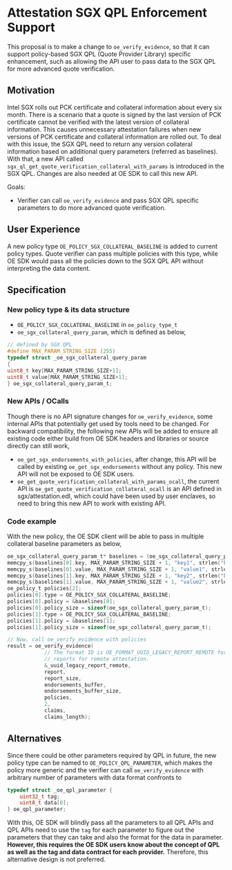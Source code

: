 Attestation SGX QPL Enforcement Support
====

This proposal is to make a change to `oe_verify_evidence`, so that it can support policy-based SGX QPL (Quote Provider Library) specific enhancement, such as allowing the API user to pass data to the SGX QPL for more advanced quote verification.

Motivation
----

Intel SGX rolls out PCK certificate and collateral information about every six month. There is a scenario that a quote is signed by the last version of PCK certificate cannot be verified with the latest version of collateral information. This causes unnecessary attestation failures when new versions of PCK certificate and collateral information are rolled out. To deal with this issue, the SGX QPL need to return any version collateral information based on additional query parameters (referred as baselines). With that, a new API called `sgx_ql_get_quote_verification_collateral_with_params` is introduced in the SGX QPL. Changes are also needed at OE SDK to call this new API.

Goals:
 - Verifier can call `oe_verify_evidence` and pass SGX QPL specific parameters to do more advanced quote verification.

User Experience
----

A new policy type `OE_POLICY_SGX_COLLATERAL_BASELINE` is added to current policy types. Quote verifier can pass multiple policies with this type, while OE SDK would pass all the policies down to the SGX QPL API without interpreting the data content.

Specification
----

### New policy type & its data structure

- `OE_POLICY_SGX_COLLATERAL_BASELINE` in `oe_policy_type_t`
- `oe_sgx_collateral_query_param`, which is defined as below,
```C
// defined by SGX QPL
#define MAX_PARAM_STRING_SIZE (255)
typedef struct _oe_sgx_collateral_query_param
{
uint8_t key[MAX_PARAM_STRING_SIZE+1];
uint8_t value[MAX_PARAM_STRING_SIZE+1];
} oe_sgx_collateral_query_param_t;
```

### New APIs / OCalls

Though there is no API signature changes for `oe_verify_evidence`, some internal APIs that potentially get used by tools need to be changed. For backward compatibility, the following new APIs will be added to ensure all existing code either build from OE SDK headers and libraries or source directly can still work,
- `oe_get_sgx_endorsements_with_policies`, after change, this API will be called by existing `oe_get_sgx_endorsements` without any policy. This new API will not be exposed to OE SDK users.
- `oe_get_quote_verification_collateral_with_params_ocall`, the current API is `oe_get_quote_verification_collateral_ocall` is an API defined in sgx/attestation.edl, which could have been used by user enclaves, so need to bring this new API to work with existing API.

### Code example

With the new policy, the OE SDK client will be able to pass in multiple collateral baseline parameters as below,
```C
oe_sgx_collateral_query_param_t* baselines = (oe_sgx_collateral_query_param_t*)malloc(sizeof(oe_sgx_collateral_query_param_t) * 2);
memcpy_s(baselines[0].key, MAX_PARAM_STRING_SIZE + 1, "key1", strlen("key1") + 1);
memcpy_s(baselines[0].value, MAX_PARAM_STRING_SIZE + 1, "value1", strlen("value1") + 1);
memcpy_s(baselines[1].key, MAX_PARAM_STRING_SIZE + 1, "key2", strlen("key2") + 1);
memcpy_s(baselines[1].value, MAX_PARAM_STRING_SIZE + 1, "value2", strlen("value2") + 1);
oe_policy_t policies[2];
policies[0].type = OE_POLICY_SGX_COLLATERAL_BASELINE;
policies[0].policy = &baselines[0];
policies[0].policy_size = sizeof(oe_sgx_collateral_query_param_t);
policies[1].type = OE_POLICY_SGX_COLLATERAL_BASELINE;
policies[1].policy = &baselines[1];
policies[1].policy_size = sizeof(oe_sgx_collateral_query_param_t);

// Now, call oe_verify_evidence with policies
result = oe_verify_evidence(
            // The format ID is OE_FORMAT_UUID_LEGACY_REPORT_REMOTE for all OE
            // reports for remote attestation.
            &_uuid_legacy_report_remote,
            report,
            report_size,
            endorsements_buffer,
            endorsements_buffer_size,
            policies,
            2,
            claims,
            claims_length);
```


Alternatives
----

Since there could be other parameters required by QPL in future, the new policy type can be named to `OE_POLICY_QPL_PARAMETER`, which makes the policy more generic and the verifier can call `oe_verify_evidence` with arbitrary number of parameters with data format confronts to
```C
typedef struct _oe_qpl_parameter {
    uint32_t tag;
    uint8_t data[0];
} oe_qpl_parameter;
```

With this, OE SDK will blindly pass all the parameters to all QPL APIs and QPL APIs need to use the `tag` for each parameter to figure out the parameters that they can take and also the format for the data in parameter. **However, this requires the OE SDK users know about the concept of QPL as well as the tag and data contract for each provider.** Therefore, this alternative design is not preferred.